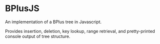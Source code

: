BPlusJS
=======

An implementation of a BPlus tree in Javascript.

Provides insertion, deletion, key lookup, range retrieval, and pretty-printed console output of tree structure.